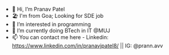 - 👋 Hi, I’m Pranav Patel
- 🏖️ I'm from Goa; Looking for SDE job
- 👀 I’m interested in programming
- 🌱 I’m currently doing BTech in IT @MUJ
- 📫 You can contact me here - Linkedin: https://www.linkedin.com/in/pranavjpatel8/ || IG: @prann.avv

<!---
pranavpatel08/pranavpatel08 is a ✨ special ✨ repository because its `README.md` (this file) appears on your GitHub profile.
You can click the Preview link to take a look at your changes.
--->
